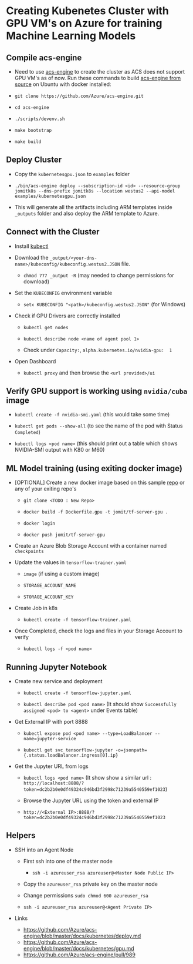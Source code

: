 # Creating Kubenetes Cluster with GPU VM's on Azure for training Machine Learning Models

## Compile acs-engine

- Need to use [acs-engine](https://github.com/Azure/acs-engine) to create the cluster as ACS does not support GPU VM's as of now. Run these commands to build [acs-engine from source](https://github.com/Azure/acs-engine/blob/master/docs/acsengine.md) on Ubuntu with docker installed:

- `git clone https://github.com/Azure/acs-engine.git`
- `cd acs-engine`
- `./scripts/devenv.sh`
- `make bootstrap`
- `make build`

## Deploy Cluster

- Copy the `kubernetesgpu.json` to `examples` folder

- `./bin/acs-engine deploy --subscription-id <id> --resource-group jomitk8s --dns-prefix jomitk8s --location westus2 --api-model examples/kubernetesgpu.json`

- This will generate all the artifacts including ARM templates inside `_outputs` folder and also deploy the ARM template to Azure.

## Connect with the Cluster

- Install [kubectl](https://kubernetes.io/docs/tasks/tools/install-kubectl/)

- Download the `_output/<your-dns-name>/kubeconfig/kubeconfig.westus2.JSON` file.
        
    - `chmod 777 _output -R`  (may needed to change permissions for download)

- Set the `KUBECONFIG` environment variable

    - `setx KUBECONFIG "<path>/kubeconfig.westus2.JSON"`  (for Windows)

- Check if GPU Drivers are correctly installed

    - `kubectl get nodes`

    - `kubectl describe node <name of agent pool 1>`

    - Check under `Capacity:`, `alpha.kubernetes.io/nvidia-gpu:  1`

- Open Dashboard

    - `kubectl proxy` and then browse the `<url provided>/ui`

## Verify GPU support is working using `nvidia/cuba` image

- `kubectl create -f nvidia-smi.yaml`  (this would take some time)

- `kubectl get pods --show-all`  (to see the name of the pod with Status `Completed`)

- `kubectl logs <pod name>`  (this should print out a table which shows NVIDIA-SMI output with K80 or M60)

## ML Model training (using exiting docker image)

- [OPTIONAL] Create a new docker image based on this sample [repo](https://github.com/wbuchwalter/tf-app-container-sample) or any of your exiting repo's

    - `git clone <TODO : New Repo>`

    - `docker build -f Dockerfile.gpu -t jomit/tf-server-gpu .`

    - `docker login`

    - `docker push jomit/tf-server-gpu`

- Create an Azure Blob Storage Account with a container named `checkpoints`

- Update the values in `tensorflow-trainer.yaml`

    - `image`  (if using a custom image)

    - `STORAGE_ACCOUNT_NAME`
         
    - `STORAGE_ACCOUNT_KEY` 
    
- Create Job in k8s

    - `kubectl create -f tensorflow-trainer.yaml`

- Once Completed, check the logs and files in your Storage Account to verify

    - `kubectl logs -f <pod name>`    

## Running Jupyter Notebook

- Create new service and deployment

    - `kubectl create -f tensorflow-jupyter.yaml`

    - `kubectl describe pod <pod name>`  (It should show `Successfully assigned <pod> to <agent>` under Events table)

- Get External IP with port 8888

    - `kubectl expose pod <pod name> --type=LoadBalancer --name=jupyter-service` 

    - `kubectl get svc tensorflow-jupyter -o=jsonpath={.status.loadBalancer.ingress[0].ip}`

- Get the Jupyter URL from logs

    - `kubectl logs <pod name>`  (It show show a similar url : `http://localhost:8888/?token=dc2b2b0e0df49324c946bd3f2998c71239a5540559ef1023`)

    - Browse the Jupyter URL using the token and external IP

    - `http://<External IP>:8888/?token=dc2b2b0e0df49324c946bd3f2998c71239a5540559ef1023`

## Helpers

- SSH into an Agent Node
    - First ssh into one of the master node 

        - `ssh -i azureuser_rsa azureuser@<Master Node Public IP>`

    - Copy the `azureuser_rsa` private key on the master node

    - Change permissions `sudo chmod 600 azureuser_rsa`

    - `ssh -i azureuser_rsa azureuser@<Agent Private IP>`

- Links
    - https://github.com/Azure/acs-engine/blob/master/docs/kubernetes/deploy.md
    - https://github.com/Azure/acs-engine/blob/master/docs/kubernetes/gpu.md
    - https://github.com/Azure/acs-engine/pull/989  


    

